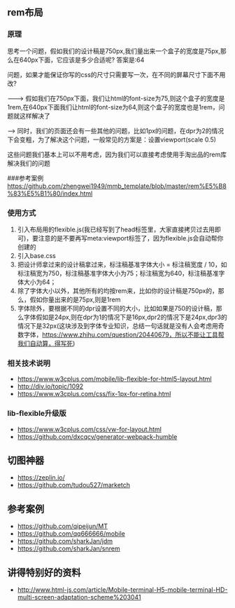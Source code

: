 ## rem布局

### 原理

思考一个问题，假如我们的设计稿是750px,我们量出来一个盒子的宽度是75px,那么在640px下面，它应该是多少合适呢?
答案是:64

问题，如果才能保证你写的css的尺寸只需要写一次，在不同的屏幕尺寸下面不用改?

---> 假如我们在750px下面，我们让html的font-size为75,则这个盒子的宽度是1rem,在640px下面我们让html的font-size为64,则这个盒子的宽度也是1rem，问题就这样解决了

--> 同时，我们的页面还会有一些其他的问题，比如1px的问题，在dpr为2的情况下会变粗，为了解决这个问题，一般常见的方案是：设置viewport(scale 0.5)

这些问题我们基本上可以不用考虑，因为我们可以直接考虑使用手淘出品的rem库解决我们的问题

###参考案例
https://github.com/zhengwei1949/mmb_template/blob/master/rem%E5%B8%83%E5%B1%80/index.html

### 使用方式
1. 引入布局用的flexible.js(我已经写到了head标签里，大家直接拷贝过去用即可)，要注意的是不要再写meta:viewport标签了，因为flexible.js会自动帮你创建的
2. 引入base.css
3. 把设计师拿过来的设计稿拿过来，标注稿基准字体大小 = 标注稿宽度 / 10，如标注稿宽为750，标注稿基准字体大小为75；标注稿宽为640，标注稿基准字体大小为64；
4. 除了字体大小以外，其他所有的均按rem来，比如你的设计稿是750px的，那么，假如你量出来的是75px,则是1rem
5. 字体除外，要根据不同的dpr设置不同的大小，比如如果是750的设计稿，那么字体假如是24px,则在dpr为1的情况下是16px,dpr2的情况下是24px,dpr3的情况下是32px(这块涉及到字体专业知识，总结一句话就是没有人会考虑用奇数字体，https://www.zhihu.com/question/20440679，所以不能让工具帮我们自动算，得写死)


### 相关技术说明
- https://www.w3cplus.com/mobile/lib-flexible-for-html5-layout.html
- http://div.io/topic/1092
- https://www.w3cplus.com/css/fix-1px-for-retina.html

### lib-flexible升级版
- https://www.w3cplus.com/css/vw-for-layout.html
- https://github.com/dxcqcv/generator-webpack-humble


## 切图神器
- https://zeplin.io/
- https://github.com/tudou527/marketch

## 参考案例
- https://github.com/qipeijun/MT
- https://github.com/qq666666/mobile
- https://github.com/sharkJan/jdm
- https://github.com/sharkJan/snrem

## 讲得特别好的资料
- http://www.html-js.com/article/Mobile-terminal-H5-mobile-terminal-HD-multi-screen-adaptation-scheme%203041
